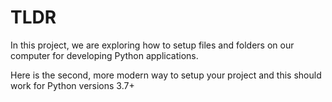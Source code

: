 # TLDR

In this project, we are exploring how to setup files and folders on our computer for developing Python applications.

Here is the second, more modern way to setup your project and this should work for Python versions 3.7+
